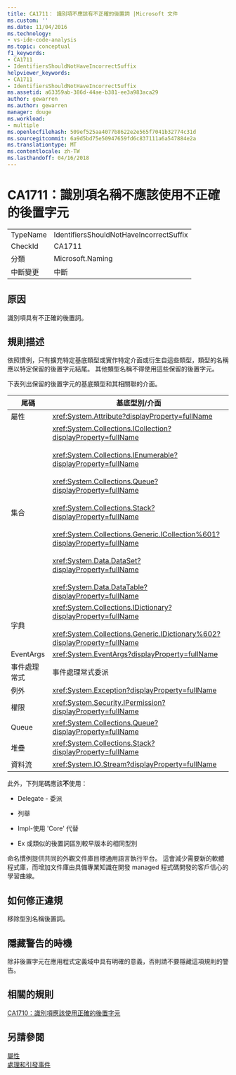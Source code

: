 ```yaml
---
title: CA1711： 識別項不應該有不正確的後置詞 |Microsoft 文件
ms.custom: ''
ms.date: 11/04/2016
ms.technology:
- vs-ide-code-analysis
ms.topic: conceptual
f1_keywords:
- CA1711
- IdentifiersShouldNotHaveIncorrectSuffix
helpviewer_keywords:
- CA1711
- IdentifiersShouldNotHaveIncorrectSuffix
ms.assetid: a63359ab-386d-44ae-b381-ee3a983aca29
author: gewarren
ms.author: gewarren
manager: douge
ms.workload:
- multiple
ms.openlocfilehash: 509ef525aa4077b8622e2e565f7041b32774c31d
ms.sourcegitcommit: 6a9d5bd75e50947659fd6c837111a6a547884e2a
ms.translationtype: MT
ms.contentlocale: zh-TW
ms.lasthandoff: 04/16/2018
---
```

# <a name="ca1711-identifiers-should-not-have-incorrect-suffix"></a>CA1711：識別項名稱不應該使用不正確的後置字元
|||  
|-|-|  
|TypeName|IdentifiersShouldNotHaveIncorrectSuffix|  
|CheckId|CA1711|  
|分類|Microsoft.Naming|  
|中斷變更|中斷|  
  
## <a name="cause"></a>原因  
 識別項具有不正確的後置詞。  
  
## <a name="rule-description"></a>規則描述  
 依照慣例，只有擴充特定基底類型或實作特定介面或衍生自這些類型，類型的名稱應以特定保留的後置字元結尾。 其他類型名稱不得使用這些保留的後置字元。  
  
 下表列出保留的後置字元的基底類型和其相關聯的介面。  
  
|尾碼|基底型別/介面|  
|------------|--------------------------|  
|屬性|<xref:System.Attribute?displayProperty=fullName>|  
|集合|<xref:System.Collections.ICollection?displayProperty=fullName><br /><br /> <xref:System.Collections.IEnumerable?displayProperty=fullName><br /><br /> <xref:System.Collections.Queue?displayProperty=fullName><br /><br /> <xref:System.Collections.Stack?displayProperty=fullName><br /><br /> <xref:System.Collections.Generic.ICollection%601?displayProperty=fullName><br /><br /> <xref:System.Data.DataSet?displayProperty=fullName><br /><br /> <xref:System.Data.DataTable?displayProperty=fullName>|  
|字典|<xref:System.Collections.IDictionary?displayProperty=fullName><br /><br /> <xref:System.Collections.Generic.IDictionary%602?displayProperty=fullName>|  
|EventArgs|<xref:System.EventArgs?displayProperty=fullName>|  
|事件處理常式|事件處理常式委派|  
|例外|<xref:System.Exception?displayProperty=fullName>|  
|權限|<xref:System.Security.IPermission?displayProperty=fullName>|  
|Queue|<xref:System.Collections.Queue?displayProperty=fullName>|  
|堆疊|<xref:System.Collections.Stack?displayProperty=fullName>|  
|資料流|<xref:System.IO.Stream?displayProperty=fullName>|  
  
 此外，下列尾碼應該**不**使用：  
  
-   Delegate - 委派  
  
-   列舉  
  
-   Impl-使用 'Core' 代替  
  
-   Ex 或類似的後置詞區別較早版本的相同型別  
  
 命名慣例提供共同的外觀文件庫目標通用語言執行平台。 這會減少需要新的軟體程式庫，而增加文件庫由具備專業知識在開發 managed 程式碼開發的客戶信心的學習曲線。  
  
## <a name="how-to-fix-violations"></a>如何修正違規  
 移除型別名稱後置詞。  
  
## <a name="when-to-suppress-warnings"></a>隱藏警告的時機  
 除非後置字元在應用程式定義域中具有明確的意義，否則請不要隱藏這項規則的警告。  
  
## <a name="related-rules"></a>相關的規則  
 [CA1710：識別項應該使用正確的後置字元](../code-quality/ca1710-identifiers-should-have-correct-suffix.md)  
  
## <a name="see-also"></a>另請參閱  
 [屬性](/dotnet/standard/design-guidelines/attributes)   
 [處理和引發事件](/dotnet/standard/events/index)  